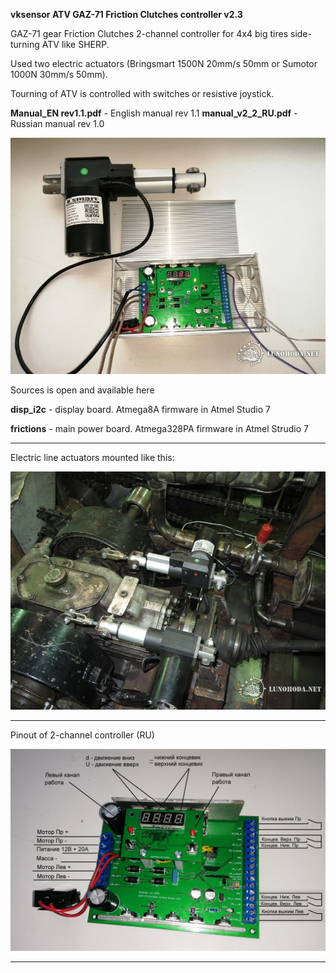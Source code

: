 **vksensor ATV GAZ-71 Friction Clutches controller v2.3**

GAZ-71 gear Friction Clutches 2-channel controller for 4x4 big tires side-turning ATV like SHERP.

Used two electric actuators (Bringsmart 1500N 20mm/s 50mm or Sumotor 1000N 30mm/s 50mm).  

Tourning of ATV is controlled with switches or resistive joystick. 

**Manual_EN rev1.1.pdf**  - English manual rev 1.1
**manual_v2_2_RU.pdf**  -   Russian manual  rev 1.0


![Image alt](https://github.com/vkshardware/frictions/blob/master/main_view.jpg)

Sources is open and available here


**disp_i2c** - display board. Atmega8A firmware in Atmel Studio 7

**frictions** - main power board. Atmega328PA firmware in Atmel Strudio 7


****

Electric line actuators mounted like this: 


![Image alt](https://github.com/vkshardware/frictions/blob/master/mount_actuators.jpg)


****

Pinout of 2-channel controller (RU)

![Image alt](https://github.com/vkshardware/frictions/blob/master/pinout.jpg)

****

